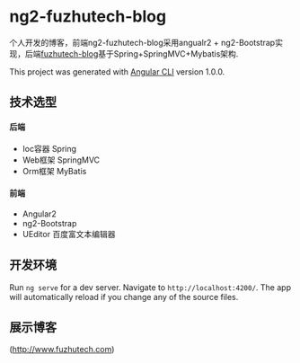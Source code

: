# ng2-fuzhutech-blog
个人开发的博客，前端ng2-fuzhutech-blog采用angualr2 + ng2-Bootstrap实现，后端[fuzhutech-blog](https://github.com/fuzhutech/fuzhutech-blog)基于Spring+SpringMVC+Mybatis架构.

This project was generated with [Angular CLI](https://github.com/angular/angular-cli) version 1.0.0.

## 技术选型
#### 后端
* Ioc容器 Spring
* Web框架 SpringMVC
* Orm框架 MyBatis

#### 前端
* Angular2
* ng2-Bootstrap
* UEditor 百度富文本编辑器

## 开发环境

Run `ng serve` for a dev server. Navigate to `http://localhost:4200/`. The app will automatically reload if you change any of the source files.



## 展示博客
  (http://www.fuzhutech.com)
